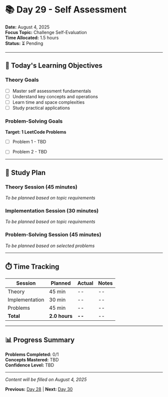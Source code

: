 # 📚 Day 29 - Self Assessment

**Date:** August 4, 2025  
**Focus Topic:** Challenge Self-Evaluation  
**Time Allocated:** 1.5 hours  
**Status:** ⏳ Pending

---

## 🎯 Today's Learning Objectives

### Theory Goals
- [ ] Master self assessment fundamentals
- [ ] Understand key concepts and operations
- [ ] Learn time and space complexities
- [ ] Study practical applications

### Problem-Solving Goals
**Target: 1 LeetCode Problems**
- [ ] Problem 1 - TBD
- [ ] Problem 2 - TBD



---

## 📖 Study Plan

### Theory Session (45 minutes)
*To be planned based on topic requirements*

### Implementation Session (30 minutes)  
*To be planned based on topic requirements*

### Problem-Solving Session (45 minutes)
*To be planned based on selected problems*

---

## ⏱️ Time Tracking

| Session | Planned | Actual | Notes |
|---------|---------|--------|-------|
| Theory | 45 min | -- | -- |
| Implementation | 30 min | -- | -- |
| Problems | 45 min | -- | -- |
| **Total** | **2.0 hours** | **--** | -- |

---

## 📊 Progress Summary

**Problems Completed:** 0/1  
**Concepts Mastered:** TBD  
**Confidence Level:** TBD

---

*Content will be filled on August 4, 2025*

**Previous:** [Day 28](day-28-*.md) | **Next:** [Day 30](day-30-*.md)
